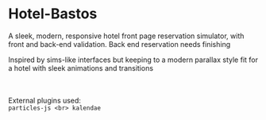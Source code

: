 # Hotel-Bastos
A sleek, modern, responsive hotel front page reservation simulator, with front and back-end validation.
Back end reservation needs finishing
<br>

Inspired by sims-like interfaces but keeping to a modern parallax style fit for a hotel with sleek animations and transitions

<br><br>
External plugins used:
<br>
`particles-js
<br>
kalendae`

